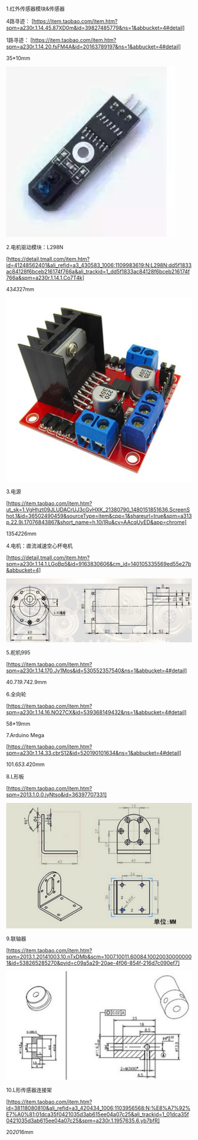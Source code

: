 1.红外传感器模块&传感器

4路寻迹：
[https://item.taobao.com/item.htm?spm=a230r.1.14.45.87XD0m&id=39827485779&ns=1&abbucket=4#detail]

1路寻迹：
[https://item.taobao.com/item.htm?spm=a230r.1.14.20.fsFM4A&id=20163789197&ns=1&abbucket=4#detail]

35*10mm

![](一路循迹.jpg)

2.电机驱动模块：L298N

[https://detail.tmall.com/item.htm?id=41248562401&ali_refid=a3_430583_1006:1109983619:N:L298N:dd5f1833ac84128f6bceb216174f766a&ali_trackid=1_dd5f1833ac84128f6bceb216174f766a&spm=a230r.1.14.1.Co7T4k]

43*43*27mm

![](l298n.jpg)

3.电源

[https://item.taobao.com/item.htm?ut_sk=1.VgHhzt09JLUDACrUJ3cGvHXK_21380790_1480151851636.ScreenShot.1&id=36502490459&sourceType=item&cpp=1&shareurl=true&spm=a313p.22.9j.17076843867&short_name=h.10j1Ru&cv=AAcqUyED&app=chrome]

135*42*26mm

4.电机：直流减速空心杯电机

[https://detail.tmall.com/item.htm?spm=a230r.1.14.1.LGoBp5&id=9163830606&cm_id=140105335569ed55e27b&abbucket=4]

![](空心杯电机.jpg)

5.舵机995

[https://item.taobao.com/item.htm?spm=a230r.1.14.170.Jv1Mos&id=530552357540&ns=1&abbucket=4#detail]

40.7*19.7*42.9mm

6.全向轮

[https://item.taobao.com/item.htm?spm=a230r.1.14.16.NO27CX&id=539368149432&ns=1&abbucket=4#detail]

58*19mm

7.Arduino Mega

[https://item.taobao.com/item.htm?spm=a230r.1.14.33.cbrS12&id=520190101634&ns=1&abbucket=4#detail]

101.6*53.4*20mm

8.L形板

[https://item.taobao.com/item.htm?spm=2013.1.0.0.jyNtso&id=36397707331]

![](L形板.jpg)

9.联轴器

[https://item.taobao.com/item.htm?spm=2013.1.20141003.10.nTxDMb&scm=1007.10011.60084.100200300000001&id=538265285270&pvid=c09a5a29-20ae-4f06-854f-216d7c090ef7]

![](联轴器.jpg)

10.L形传感器连接架

[https://item.taobao.com/item.htm?id=38118080810&ali_refid=a3_420434_1006:1103956568:N:%E8%A7%92%E7%A0%81:01dca35f0421035d3ab615ee04a07c25&ali_trackid=1_01dca35f0421035d3ab615ee04a07c25&spm=a230r.1.1957635.6.yb7bfR]

20*20*16mm
